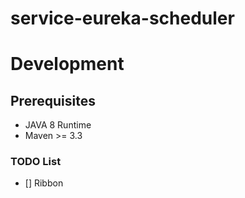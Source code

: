 # service-eureka-scheduler

# Development

## Prerequisites
* JAVA 8 Runtime
* Maven >= 3.3

### TODO List
- [] Ribbon